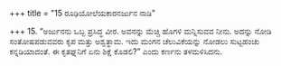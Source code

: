 +++
title = "15 ರೂಢಿಯೋಲೆಯಕಾರನರ್ಜುನ ನಾಡಿ"

+++
15. “ಅರ್ಜುನನು ಒಬ್ಬ ಪ್ರಸಿದ್ಧ ವೀರ. ಅವನನ್ನು ಮೆಚ್ಚಿ ಹೊಗಳಿ ಮನ್ನಿಸುವವ ನೀನು. ಅದನ್ನು ನೋಡಿ ಸಂತೋಷಪಡುವವರು ಕೃಪ ಮತ್ತು ಅಶ್ವತ್ಥಾಮ. ಇದು ಮಂಗನ ಚೆಲುವಿಕೆಯನ್ನು ನೋಡಲು ಸುಟ್ಟಹಂಚು ಕನ್ನಡಿಯಾದಂತೆ. ಈ ಕೃತಘ್ನನಿಗೆ ಏನು ಶಿಕ್ಷೆ ಕೊಡಲಿ?” ಎಂದು ಕರ್ಣನು ತಳಮಳಿಸಿದನು.